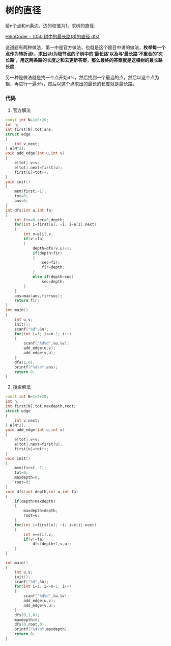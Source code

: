 # 树的直径

给n个点和m条边，边的权值为1，求树的直径.

[HihoCoder - 1050 树中的最长路(树的直径,dfs)](https://blog.csdn.net/riba2534/article/details/79993370)

这道题有两种做法，第一中是官方做法，也就是这个题目中讲的做法，**枚举每一个点作为转折点t，求出以t为根节点的子树中的‘最长路’以及与‘最长路’不重合的‘次长路’，用这两条路的长度之和去更新答案，那么最终的答案就是这棵树的最长路长度**

另一种是做法就是找一个点开始`dfs`，然后找到一个最远的点，然后以这个点为根，再进行一遍`dfs`，然后以这个点求出的最长的长度就是最长路。

### 代码

1. 官方解法
```cpp
const int N=1e5+20;
int n;
int first[N],tot,ans;
struct edge
{
    int v,next;
} e[N*2];
void add_edge(int u,int v)
{
    e[tot].v=v;
    e[tot].next=first[u];
    first[u]=tot++;
}
void init()
{
    mem(first,-1);
    tot=0;
    ans=0;
}
int dfs(int u,int fa)
{
    int fir=0,sec=0,depth;
    for(int i=first[u]; ~i; i=e[i].next)
    {
        int v=e[i].v;
        if(v!=fa)
        {
            depth=dfs(v,u)+1;
            if(depth>fir)
            {
                sec=fir;
                fir=depth;
            }
            else if(depth>sec)
                sec=depth;
        }
    }
    ans=max(ans,fir+sec);
    return fir;
}
int main()
{
    int u,v;
    init();
    scanf("%d",&n);
    for(int i=1; i<=n-1; i++)
    {
        scanf("%d%d",&u,&v);
        add_edge(u,v);
        add_edge(v,u);
    }
    dfs(1,0);
    printf("%d\n",ans);
    return 0;
}

```

2. 搜索解法

```cpp
const int N=1e5+20;
int n;
int first[N],tot,maxdepth,root;
struct edge
{
    int v,next;
} e[N*2];
void add_edge(int u,int v)
{
    e[tot].v=v;
    e[tot].next=first[u];
    first[u]=tot++;
}
void init()
{
    mem(first,-1);
    tot=0;
    maxdepth=0;
    root=0;
}
void dfs(int depth,int u,int fa)
{
    if(depth>maxdepth)
    {
        maxdepth=depth;
        root=u;
    }
    for(int i=first[u]; ~i; i=e[i].next)
    {
        int v=e[i].v;
        if(v!=fa)
            dfs(depth+1,v,u);
    }
}

int main()
{
    int u,v;
    init();
    scanf("%d",&n);
    for(int i=1; i<=n-1; i++)
    {
        scanf("%d%d",&u,&v);
        add_edge(u,v);
        add_edge(v,u);
    }
    dfs(0,1,0);
    maxdepth=0;
    dfs(0,root,0);
    printf("%d\n",maxdepth);
    return 0;
}
```

